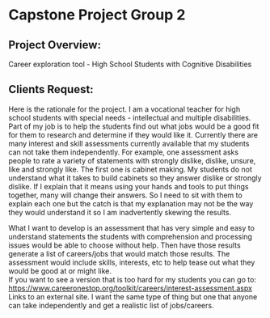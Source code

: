# Capstone Project Group 2
## Project Overview:
Career exploration tool - High School Students with Cognitive Disabilities

## Clients Request:
Here is the rationale for the project.  I am a vocational teacher for high school students with special needs - intellectual and multiple disabilities.  Part of my job is to help the students find out what jobs would be a good fit for them to research and determine if they would like it.  Currently there are many interest and skill assessments currently available that my students can not take them independently.  For example, one assessment asks people to rate a variety of statements with strongly dislike, dislike, unsure, like and strongly like.  The first one is cabinet making.  My students do not understand what it takes to build cabinets so they answer dislike or strongly dislike.  If I explain that it means using your hands and tools to put things together, many will change their answers.  So I need to sit with them to explain each one but the catch is that my explanation may not be the way they would understand it so I am inadvertently skewing the results.  

What I want to develop is an assessment that has very simple and easy to understand statements the students with comprehension and processing issues would be able to choose without help.  Then have those results generate a list of careers/jobs that would match those results.  The assessment would include skills, interests, etc to help tease out what they would be good at or might like.  
If you want to see a version that is too hard for my students you can go to:  https://www.careeronestop.org/toolkit/careers/interest-assessment.aspx Links to an external site.   I want the same type of thing but one that anyone can take independently and get a realistic list of jobs/careers.  
